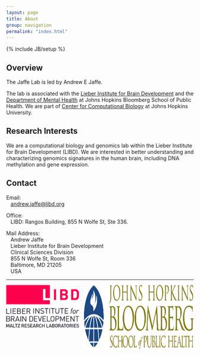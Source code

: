 ```yaml
---
layout: page
title: About
group: navigation
permalink: "index.html"
---
```

{% include JB/setup %}

Overview
--------

The Jaffe Lab is led by Andrew E Jaffe.

The lab is associated with the
[Lieber Institute for Brain Development](http://www.libd.org) and
the [Department of Mental Health](http://www.jhsph.edu/departments/mental-health/) at Johns Hopkins Bloomberg School of Public Health.  We are
part of [Center for Computational Biology](http://ccb.jhu.edu) at Johns Hopkins University.

Research Interests
------------------

We are a computational biology and genomics lab within the Lieber Institute for Brain Development (LIBD). We are interested in better understanding and characterizing genomics signatures in the human brain, including DNA methylation and gene expression. 

Contact
-------

<p>Email:<br>
&nbsp;&nbsp;&nbsp;<a href="mailto:andrew.jaffe@libd.org">andrew.jaffe@libd.org</a>
</p>

<p>
Office:<br>
&nbsp;&nbsp;&nbsp;LIBD: Rangos Building, 855 N Wolfe St, Ste 336.<br>
</p>

<p>
Mail Address:<br>
&nbsp;&nbsp;&nbsp;Andrew Jaffe<br>
&nbsp;&nbsp;&nbsp;Lieber Institute for Brain Development<br>
&nbsp;&nbsp;&nbsp;Clinical Sciences Division<br>
&nbsp;&nbsp;&nbsp;855 N Wolfe St, Room 336 <br>
&nbsp;&nbsp;&nbsp;Baltimore, MD 21205<br>
&nbsp;&nbsp;&nbsp;USA
</p>

------------------
<img alt = "LIBD" align="left" src="media/LIBD_logo.jpg" width=196 height=114/>
<img alt = "JHSPH" align="right" src="media/jhu-bloomberg-logo.jpg" width=295 height=172/>